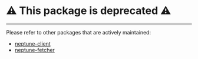 # ⚠️ This package is deprecated ⚠️ 

---
Please refer to other packages that are actively maintained:

- [neptune-client](https://github.com/neptune-ai/neptune-client)
- [neptune-fetcher](https://github.com/neptune-ai/neptune-fetcher)


